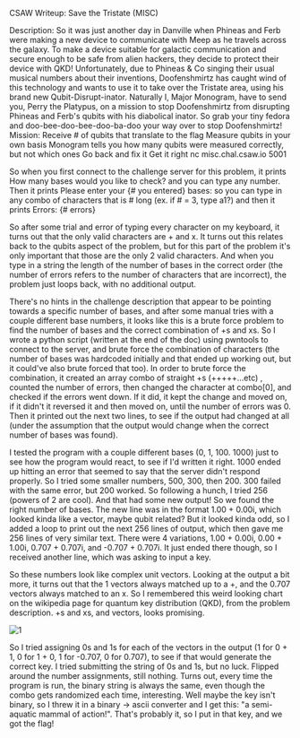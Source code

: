 CSAW Writeup: Save the Tristate (MISC)

Description: So it was just another day in Danville when Phineas and Ferb were making a new device to communicate with Meep as he travels across the galaxy. To make a device suitable for galactic communication and secure enough to be safe from alien hackers, they decide to protect their device with QKD! Unfortunately, due to Phineas & Co singing their usual musical numbers about their inventions, Doofenshmirtz has caught wind of this technology and wants to use it to take over the Tristate area, using his brand new Qubit-Disrupt-inator. Naturally I, Major Monogram, have to send you, Perry the Platypus, on a mission to stop Doofenshmirtz from disrupting Phineas and Ferb's qubits with his diabolical inator. So grab your tiny fedora and doo-bee-doo-bee-doo-ba-doo your way over to stop Doofenshmirtz! 
Mission:
Receive # of qubits that translate to the flag
Measure qubits in your own basis
Monogram tells you how many qubits were measured correctly, but not which ones
Go back and fix it
Get it right
nc misc.chal.csaw.io 5001

So when you first connect to the challenge server for this problem, it prints 
    How many bases would you like to check?
and you can type any number. Then it prints 
Please enter your {# you entered} bases:
so you can type in any combo of characters that is # long (ex. if # = 3, type a1?) and then it prints 
Errors: {# errors}

So after some trial and error of typing every character on my keyboard, it turns out that the only valid characters are + and x. It turns out this relates back to the qubits aspect of the problem, but for this part of the problem it's only important that those are the only 2 valid characters. And when you type in a string the length of the number of bases in the correct order (the number of errors refers to the number of characters that are incorrect), the problem just loops back, with no additional output. 

There's no hints in the challenge description that appear to be pointing towards a specific number of bases, and after some manual tries with a couple different base numbers, it looks like this is a brute force problem to find the number of bases and the correct combination of +s and xs. So I wrote a python script (written at the end of the doc) using pwntools to connect to the server, and brute force the combination of characters (the number of bases was hardcoded initially and that ended up working out, but it could've also brute forced that too). In order to brute force the combination, it created an array combo of straight +s (+++++...etc) , counted the number of errors, then changed the character at combo[0], and checked if the errors went down. If it did, it kept the change and moved on, if it didn't it reversed it and then moved on, until the number of errors was 0. Then it printed out the next two lines, to see if the output had changed at all (under the assumption that the output would change when the correct number of bases was found). 

I tested the program with a couple different bases (0, 1, 100. 1000) just to see how the program would react, to see if I'd written it right. 1000 ended up hitting an error that seemed to say that the server didn't respond properly. So I tried some smaller numbers, 500, 300, then 200. 300 failed with the same error, but 200 worked. So following a hunch, I tried 256 (powers of 2 are cool). And that had some new output! So we found the right number of bases. The new line was in the format 1.00 + 0.00i, which looked kinda like a vector, maybe qubit related? But it looked kinda odd, so I added a loop to print out the next 256 lines of output, which then gave me 256 lines of very similar text. There were 4 variations, 1.00 + 0.00i, 0.00 + 1.00i, 0.707 + 0.707i, and -0.707 + 0.707i. It just ended there though, so I received another line, which was asking to input a key. 

So these numbers look like complex unit vectors. Looking at the output a bit more, it turns out that the 1 vectors always matched up to a +, and the 0.707 vectors always matched to an x. So I remembered this weird looking chart on the wikipedia page for quantum key distribution (QKD), from the problem description. +s and xs, and vectors, looks promising. 

![1](https://user-images.githubusercontent.com/55161488/134851175-add5fe9d-1031-42ba-90ad-ad3ed9ecaf75.jpg) 

So I tried assigning 0s and 1s for each of the vectors in the output (1 for 0 + 1, 0 for 1 + 0, 1 for -0.707, 0 for 0.707), to see if that would generate the correct key. I tried submitting the string of 0s and 1s, but no luck. Flipped around the number assignments, still nothing. Turns out, every time the program is run, the binary string is always the same, even though the combo gets randomized each time, interesting. Well maybe the key isn't binary, so I threw it in a binary -> ascii converter and I get this: "a semi-aquatic mammal of action!". That's probably it, so I put in that key, and we got the flag!
